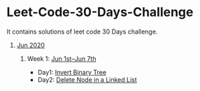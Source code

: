 # Leet-Code-30-Days-Challenge
It contains solutions of leet code 30 Days challenge.

1. [Jun 2020](https://github.com/DhanabalShanmugam/Leet-Code-30-Days-Challenge/tree/master/Jun2020)

   1) Week 1: [Jun 1st–Jun 7th](https://github.com/DhanabalShanmugam/Leet-Code-30-Days-Challenge/tree/master/Jun2020/Week1)
   
        * Day1: [Invert Binary Tree](https://github.com/DhanabalShanmugam/Leet-Code-30-Days-Challenge/tree/master/Jun2020/Week1/Day1)
        * Day2: [Delete Node in a Linked List](https://github.com/DhanabalShanmugam/Leet-Code-30-Days-Challenge/tree/master/Jun2020/Week1/Day2)

       
